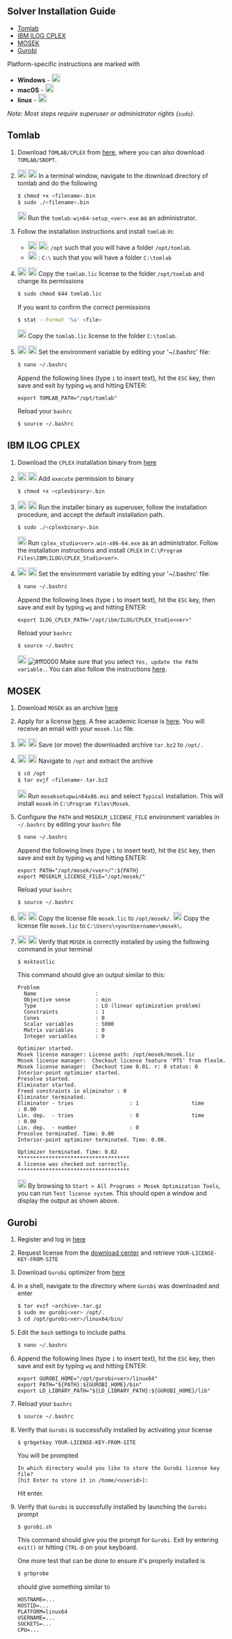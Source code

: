 Solver Installation Guide
---------------------------------
<!-- TOC -->

- [Tomlab](#tomlab)
- [IBM ILOG CPLEX](#ibm-ilog-cplex)
- [MOSEK](#mosek)
- [Gurobi](#gurobi)

<!-- /TOC -->
Platform-specific instructions are marked with
- **Windows** - <img src="https://prince.lcsb.uni.lu/jenkins/userContent/windows.png" height="20px">
- **macOS** - <img src="https://prince.lcsb.uni.lu/jenkins/userContent/apple.png" height="20px">
- **linux** - <img src="https://prince.lcsb.uni.lu/jenkins/userContent/linux.png" height="20px">

*Note: Most steps require superuser or administrator rights (`sudo`).*

## Tomlab

1) Download `TOMLAB/CPLEX` from [here](http://tomopt.com/scripts/register.php), where you can also download `TOMLAB/SNOPT`.

2)  <img src="https://prince.lcsb.uni.lu/jenkins/userContent/apple.png" height="20px">  <img src="https://prince.lcsb.uni.lu/jenkins/userContent/linux.png" height="20px"> In a terminal window, navigate to the download directory of tomlab and do the following
    ````bash
    $ chmod +x <filename>.bin
    $ sudo ./<filename>.bin
    ````
    <img src="https://prince.lcsb.uni.lu/jenkins/userContent/windows.png" height="20px"> Run the `tomlab-win64-setup_<ver>.exe` as an administrator.

3) Follow the installation instructions and install `tomlab` in:
    - <img src="https://prince.lcsb.uni.lu/jenkins/userContent/apple.png" height="20px">  <img src="https://prince.lcsb.uni.lu/jenkins/userContent/linux.png" height="20px">: `/opt` such that you will have a folder `/opt/tomlab`.
    - <img src="https://prince.lcsb.uni.lu/jenkins/userContent/windows.png" height="20px"> : `C:\` such that you will have a folder `C:\tomlab`

4) <img src="https://prince.lcsb.uni.lu/jenkins/userContent/apple.png" height="20px">  <img src="https://prince.lcsb.uni.lu/jenkins/userContent/linux.png" height="20px"> Copy the `tomlab.lic` license to the folder `/opt/tomlab` and change its permissions
    ````bash
    $ sudo chmod 644 tomlab.lic
    ````
    If you want to confirm the correct permissions
    ````bash
    $ stat --format '%a' <file>
    ````
    <img src="https://prince.lcsb.uni.lu/jenkins/userContent/windows.png" height="20px"> Copy the `tomlab.lic` license to the folder `C:\tomlab`.

5) <img src="https://prince.lcsb.uni.lu/jenkins/userContent/apple.png" height="20px">  <img src="https://prince.lcsb.uni.lu/jenkins/userContent/linux.png" height="20px"> Set the environment variable by editing your '~/.bashrc' file:
    ````bash
    $ nano ~/.bashrc
    ````
    Append the following lines (type `i` to insert text), hit the `ESC` key, then save and exit by typing `wq` and hitting ENTER:
    ````
    export TOMLAB_PATH="/opt/tomlab"
    ````
    Reload your `bashrc`
    ````bash
    $ source ~/.bashrc
    ````

## IBM ILOG CPLEX

1) Download the `CPLEX` installation binary from [here](https://www-01.ibm.com/software/websphere/products/optimization/cplex-studio-community-edition/)

2) <img src="https://prince.lcsb.uni.lu/jenkins/userContent/apple.png" height="20px">  <img src="https://prince.lcsb.uni.lu/jenkins/userContent/linux.png" height="20px"> Add `execute` permission to binary
    ````bash
    $ chmod +x <cplexbinary>.bin
    ````

3) <img src="https://prince.lcsb.uni.lu/jenkins/userContent/apple.png" height="20px">  <img src="https://prince.lcsb.uni.lu/jenkins/userContent/linux.png" height="20px"> Run the installer binary as superuser, follow the installation procedure, and accept the default installation path.
    ````bash
    $ sudo ./<cplexbinary>.bin
    ````
    <img src="https://prince.lcsb.uni.lu/jenkins/userContent/windows.png" height="20px"> Run `cplex_studio<ver>.win-x86-64.exe` as an administrator. Follow the installation instructions and install `CPLEX` in `C:\Program Files\IBM\ILOG\CPLEX_Studio<ver>`.

4) <img src="https://prince.lcsb.uni.lu/jenkins/userContent/apple.png" height="20px">  <img src="https://prince.lcsb.uni.lu/jenkins/userContent/linux.png" height="20px"> Set the environment variable by editing your '~/.bashrc' file:
    ````bash
    $ nano ~/.bashrc
    ````
    Append the following lines (type `i` to insert text), hit the `ESC` key, then save and exit by typing `wq` and hitting ENTER:
    ````
    export ILOG_CPLEX_PATH="/opt/ibm/ILOG/CPLEX_Studio<ver>"
    ````
    Reload your `bashrc`
    ````bash
    $ source ~/.bashrc
    ````
    <img src="https://prince.lcsb.uni.lu/jenkins/userContent/windows.png" height="20px"> ![#ff0000](https://placehold.it/15/ff0000/000000?text=+) Make sure that you select `Yes, update the PATH variable.`. You can also follow the instructions [here](https://www.ibm.com/support/knowledgecenter/SSSA5P_12.6.1/ilog.odms.cplex.help/CPLEX/GettingStarted/topics/set_up/Windows.html).

## MOSEK

1) Download `MOSEK` as an archive [here](https://mosek.com/resources/downloads)

2) Apply for a license [here](https://mosek.com/resources/trial-license). A free academic license is [here](https://license.mosek.com/academic/). You will receive an email with your `mosek.lic` file.

3) <img src="https://prince.lcsb.uni.lu/jenkins/userContent/apple.png" height="20px">  <img src="https://prince.lcsb.uni.lu/jenkins/userContent/linux.png" height="20px"> Save (or move) the downloaded archive `tar.bz2` to `/opt/.`

4) <img src="https://prince.lcsb.uni.lu/jenkins/userContent/apple.png" height="20px">  <img src="https://prince.lcsb.uni.lu/jenkins/userContent/linux.png" height="20px"> Navigate to `/opt` and extract the archive
    ````bash
    $ cd /opt
    $ tar xvjf <filename>.tar.bz2
    ````
    <img src="https://prince.lcsb.uni.lu/jenkins/userContent/windows.png" height="20px"> Run `moseksetupwin64x86.msi` and select `Typical` installation. This will install `mosek` in `C:\Program Files\Mosek`.

5) Configure the `PATH` and `MOSEKLM_LICENSE_FILE` environment variables in `~/.bashrc` by editing your `bashrc` file

    ````bash
    $ nano ~/.bashrc
    ````
    Append the following lines (type `i` to insert text), hit the `ESC` key, then save and exit by typing `wq` and hitting ENTER:
    ````
    export PATH="/opt/mosek/<ver>/":${PATH}
    export MOSEKLM_LICENSE_FILE="/opt/mosek/"
    ````
    Reload your `bashrc`
    ````bash
    $ source ~/.bashrc
    ````

6) <img src="https://prince.lcsb.uni.lu/jenkins/userContent/apple.png" height="20px">  <img src="https://prince.lcsb.uni.lu/jenkins/userContent/linux.png" height="20px"> Copy the license file `mosek.lic` to `/opt/mosek/`.
   <img src="https://prince.lcsb.uni.lu/jenkins/userContent/windows.png" height="20px"> Copy the license file `mosek.lic` to `C:\Users\<yourUsername>\mosek\`.

7) <img src="https://prince.lcsb.uni.lu/jenkins/userContent/apple.png" height="20px">  <img src="https://prince.lcsb.uni.lu/jenkins/userContent/linux.png" height="20px"> Verify that `MOSEK` is correctly installed by using the following command in your terminal

    ````sh
    $ msktestlic
    ````
    This command should give an output similar to this:
    ````
    Problem
      Name                   :
      Objective sense        : min
      Type                   : LO (linear optimization problem)
      Constraints            : 1
      Cones                  : 0
      Scalar variables       : 5000
      Matrix variables       : 0
      Integer variables      : 0

    Optimizer started.
    Mosek license manager: License path: /opt/mosek/mosek.lic
    Mosek license manager:  Checkout license feature 'PTS' from flexlm.
    Mosek license manager:  Checkout time 0.01. r: 0 status: 0
    Interior-point optimizer started.
    Presolve started.
    Eliminator started.
    Freed constraints in eliminator : 0
    Eliminator terminated.
    Eliminator - tries                  : 1                 time                   : 0.00
    Lin. dep.  - tries                  : 0                 time                   : 0.00
    Lin. dep.  - number                 : 0
    Presolve terminated. Time: 0.00
    Interior-point optimizer terminated. Time: 0.00.

    Optimizer terminated. Time: 0.02
    ************************************
    A license was checked out correctly.
    ************************************
    ````
    <img src="https://prince.lcsb.uni.lu/jenkins/userContent/windows.png" height="20px"> By browsing to `Start > All Programs > Mosek Optimization Tools`, you can run `Test license system`. This should open a window and display the output as shown above.

## Gurobi

1) Register and log in [here](http://www.gurobi.com/)

2) Request license from the [download center](http://www.gurobi.com/downloads/download-center) and retrieve `YOUR-LICENSE-KEY-FROM-SITE`

3) Download `Gurobi` optimizer from [here](http://www.gurobi.com/downloads/gurobi-optimizer)

4) In a shell, navigate to the directory where `Gurobi` was downloaded and enter

    ````bash
    $ tar xvzf <archive>.tar.gz
    $ sudo mv gurobi<ver> /opt/.
    $ cd /opt/gurobi<ver>/linux64/bin/
    ````

5) Edit the `bash` settings to include paths

    ````bash
    $ nano ~/.bashrc
    ````

6) Append the following lines (type `i` to insert text), hit the `ESC` key, then save and exit by typing `wq` and hitting ENTER:

    ````
    export GUROBI_HOME="/opt/gurobi<ver>/linux64"
    export PATH="${PATH}:${GUROBI_HOME}/bin"
    export LD_LIBRARY_PATH="${LD_LIBRARY_PATH}:${GUROBI_HOME}/lib"
    ````

7) Reload your `bashrc`

    ````bash
    $ source ~/.bashrc
    ````

8) Verify that `Gurobi` is successfully installed by activating your license

    ````
    $ grbgetkey YOUR-LICENSE-KEY-FROM-SITE
    ````

    You will be prompted
    ````
    In which directory would you like to store the Gurobi license key file?
    [hit Enter to store it in /home/<userid>]:
    ````
    Hit enter.

9) Verify that `Gurobi` is successfully installed by launching the `Gurobi` prompt

    ````bash
    $ gurobi.sh
    ````
    This command should give you the prompt for `Gurobi`. Exit by entering `exit()` or hitting `CTRL-D` on your keyboard.

    One more test that can be done to ensure it's properly installed is
    ````bash
    $ grbprobe
    ````

    should give something similar to
    ````
    HOSTNAME=...
    HOSTID=...
    PLATFORM=linux64
    USERNAME=...
    SOCKETS=...
    CPU=...
    ````
